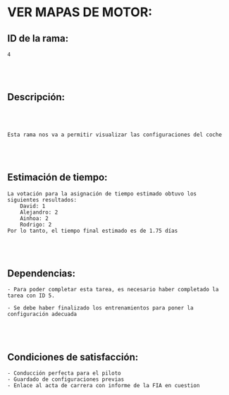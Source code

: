 
# VER MAPAS DE MOTOR:
  
## ID de la rama: 
```
4
```
<br><br/>


## Descripción: 
<br><br/>
```
Esta rama nos va a permitir visualizar las configuraciones del coche
```
<br><br/>

## Estimación de tiempo:
```
La votación para la asignación de tiempo estimado obtuvo los siguientes resultados:
    David: 1
    Alejandro: 2
    Ainhoa: 2
    Rodrigo: 2
Por lo tanto, el tiempo final estimado es de 1.75 días
```
<br><br/>

## Dependencias:
```
- Para poder completar esta tarea, es necesario haber completado la tarea con ID 5.

- Se debe haber finalizado los entrenamientos para poner la configuración adecuada
```

<br><br/>

## Condiciones de satisfacción:
```
- Conducción perfecta para el piloto
- Guardado de configuraciones previas
- Enlace al acta de carrera con informe de la FIA en cuestion
```

